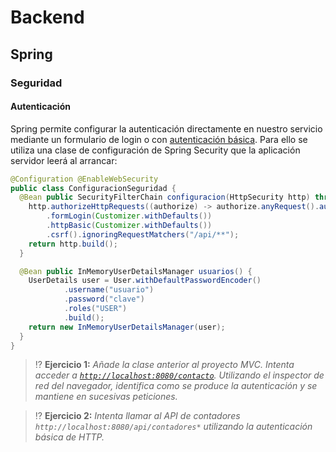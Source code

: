 # Backend

## Spring

### Seguridad

#### Autenticación

Spring permite configurar la autenticación directamente en nuestro servicio mediante un formulario de login o con [autenticación básica](../../tema2/http/respuestas.html#basic-auth). Para ello se utiliza una clase de configuración de Spring Security que la aplicación servidor leerá al arrancar:

```java
@Configuration @EnableWebSecurity
public class ConfiguracionSeguridad {
  @Bean public SecurityFilterChain configuracion(HttpSecurity http) throws Exception {
    http.authorizeHttpRequests((authorize) -> authorize.anyRequest().authenticated())
        .formLogin(Customizer.withDefaults())
        .httpBasic(Customizer.withDefaults())
        .csrf().ignoringRequestMatchers("/api/**");
    return http.build();
  }

  @Bean public InMemoryUserDetailsManager usuarios() {
    UserDetails user = User.withDefaultPasswordEncoder()
            .username("usuario")
            .password("clave")
            .roles("USER")
            .build();
    return new InMemoryUserDetailsManager(user);
  }
}
```

> ⁉️ **Ejercicio 1:** _Añade la clase anterior al proyecto MVC. Intenta acceder a [`http://localhost:8080/contacto`](http://localhost:8080/contacto). Utilizando el inspector de red del navegador, identifica como se produce la autenticación y se mantiene en sucesivas peticiones._

> ⁉️ **Ejercicio 2:** _Intenta llamar al API de contadores `http://localhost:8080/api/contadores*` utilizando la autenticación básica de HTTP._
